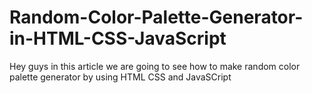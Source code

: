 # Random-Color-Palette-Generator-in-HTML-CSS-JavaScript
Hey guys in this article we are going to see how to make random color palette generator by using HTML CSS and JavaSCript
